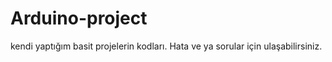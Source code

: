 # Arduino-project
kendi yaptığım basit projelerin kodları. Hata ve ya sorular için ulaşabilirsiniz.
